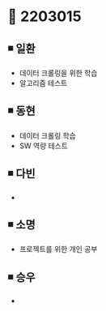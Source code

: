 # 📌 2203015

## ◾ 일환

- 데이터 크롤링을 위한 학습
- 알고리즘 테스트

## ◾ 동현

- 데이터 크롤링 학습
- SW 역량 테스트

## ◾ 다빈

-

## ◾ 소명

- 프로젝트를 위한 개인 공부

## ◾ 승우

-
